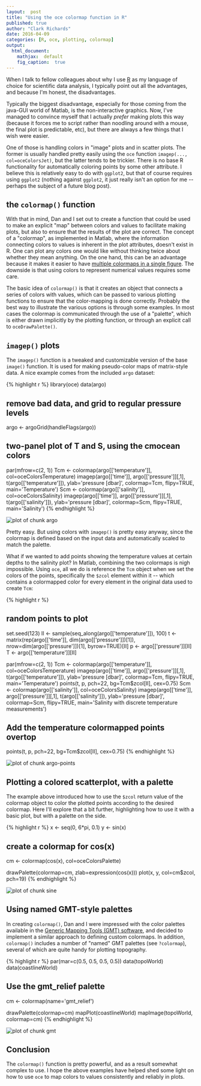 ```yaml
---
layout:  post
title: "Using the oce colormap function in R"
published: true
author: "Clark Richards"
date: 2016-04-09
categories: [R, oce, plotting, colormap]
output:
  html_document:
    mathjax:  default
    fig_caption:  true
---
```


When I talk to fellow colleagues about why I use [R](www.r-project.org) as my language of choice for scientific data analysis, I typically point out all the advantages, and because I'm honest, the disadvantages.

Typically the biggest disadvantage, especially for those coming from the java-GUI world of Matlab, is the non-interactive graphics. Now, I've managed to convince myself that I actually *prefer* making plots this way (because it forces me to script rather than noodling around with a mouse, the final plot is predictable, etc), but there are always a few things that I wish were easier.

One of those is handling colors in "image" plots and in scatter plots. The former is usually handled pretty easily using the `oce` function `imagep(..., col=oceColorsJet)`, but the latter tends to be trickier. There is no base R functionality for automatically coloring points by some other attribute. I believe this is relatively easy to do with `ggplot2`, but that of course requires using `ggplot2` (nothing against `ggplot2`, it just really isn't an option for me -- perhaps the subject of a future blog post).

## the `colormap()` function

With that in mind, Dan and I set out to create a function that could be used to make an explicit "map" between colors and values to facilitate making plots, but also to ensure that the results of the plot are correct. The concept of a "colormap", as implemented in Matlab, where the information connecting colors to values is inherent in the plot attributes, doesn't exist in R. One can plot any colors one would like without thinking twice about whether they mean anything. On the one hand, this can be an advantage because it makes it easier to have [multiple colormaps in a single figure](http://www.mathworks.com/matlabcentral/answers/101346-how-do-i-use-multiple-colormaps-in-a-single-figure). The downside is that using colors to represent numerical values requires some care.

The basic idea of `colormap()` is that it creates an object that connects a series of colors with values, which can be passed to various plotting functions to ensure that the color-mapping is done correctly. Probably the best way to illustrate the various options is through some examples. In most cases the colormap is communicated through the use of a "palette", which is either drawn implicitly by the plotting function, or through an explicit call to `oceDrawPalette()`.

## `imagep()` plots

The `imagep()` function is a tweaked and customizable version of the base `image()` function. It is used for making pseudo-color maps of matrix-style data. A nice example comes from the included `argo` dataset:




{% highlight r %}
library(oce)
data(argo)

## remove bad data, and grid to regular pressure levels
argo <- argoGrid(handleFlags(argo))

## two-panel plot of T and S, using the cmocean colors
par(mfrow=c(2, 1))
Tcm <- colormap(argo[['temperature']], col=oceColorsTemperature)
imagep(argo[['time']], argo[['pressure']][,1], t(argo[['temperature']]),
       ylab='pressure [dbar]',
       colormap=Tcm, flipy=TRUE, main='Temperature')
Scm <- colormap(argo[['salinity']], col=oceColorsSalinity)
imagep(argo[['time']], argo[['pressure']][,1], t(argo[['salinity']]),
       ylab='pressure [dbar]',
       colormap=Scm, flipy=TRUE, main='Salinity')
{% endhighlight %}

![plot of chunk argo](/figure/source/2016-04-09-using-the-oce-colormap-function/argo-1.png)

Pretty easy. But using colors with `imagep()` is pretty easy anyway, since the colormap is defined based on the input data and automatically scaled to match the palette.

What if we wanted to add points showing the temperature values at certain depths to the salinity plot? In Matlab, combining the two colormaps is nigh impossible. Using `oce`, all we do is reference the `Tcm` object when we set the colors of the points, specifically the `$zcol` element within it -- which contains a colormapped color for every element in the original data used to create `Tcm`:


{% highlight r %}
## random points to plot
set.seed(123)
II <- sample(seq_along(argo[['temperature']]), 100)
t <- matrix(rep(argo[['time']], dim(argo[['pressure']])[1]),
            nrow=dim(argo[['pressure']])[1], byrow=TRUE)[II]
p <- argo[['pressure']][II]
T <- argo[['temperature']][II]

par(mfrow=c(2, 1))
Tcm <- colormap(argo[['temperature']], col=oceColorsTemperature)
imagep(argo[['time']], argo[['pressure']][,1], t(argo[['temperature']]),
       ylab='pressure [dbar]',
       colormap=Tcm, flipy=TRUE, main='Temperature')
points(t, p, pch=22, bg=Tcm$zcol[II], cex=0.75)
Scm <- colormap(argo[['salinity']], col=oceColorsSalinity)
imagep(argo[['time']], argo[['pressure']][,1], t(argo[['salinity']]),
       ylab='pressure [dbar]',
       colormap=Scm, flipy=TRUE, main='Salinity with discrete temperature measurements')

## Add the temperature colormapped points overtop
points(t, p, pch=22, bg=Tcm$zcol[II], cex=0.75)
{% endhighlight %}

![plot of chunk argo-points](/figure/source/2016-04-09-using-the-oce-colormap-function/argo-points-1.png)

## Plotting a colored scatterplot, with a palette

The example above introduced how to use the `$zcol` return value of the colormap object to color the plotted points according to the desired colormap. Here I'll explore that a bit further, highlighting how to use it with a basic plot, but with a palette on the side.


{% highlight r %}
x <- seq(0, 6*pi, 0.1)
y <- sin(x)

## create a colormap for cos(x)
cm <- colormap(cos(x), col=oceColorsPalette)

drawPalette(colormap=cm, zlab=expression(cos(x)))
plot(x, y, col=cm$zcol, pch=19)
{% endhighlight %}

![plot of chunk sine](/figure/source/2016-04-09-using-the-oce-colormap-function/sine-1.png)

## Using named GMT-style palettes

In creating `colormap()`, Dan and I were impressed with the color palettes available in the [Generic Mapping Tools (GMT) software](http://gmt.soest.hawaii.edu/), and decided to implement a similar approach to defining custom colormaps. In addition, `colormap()` includes a number of "named" GMT palettes (see `?colormap`), several of which are quite handy for plotting topography.


{% highlight r %}
par(mar=c(0.5, 0.5, 0.5, 0.5))
data(topoWorld)
data(coastlineWorld)

## Use the gmt_relief palette
cm <- colormap(name='gmt_relief')

drawPalette(colormap=cm)
mapPlot(coastlineWorld)
mapImage(topoWorld, colormap=cm)
{% endhighlight %}

![plot of chunk gmt](/figure/source/2016-04-09-using-the-oce-colormap-function/gmt-1.png)

## Conclusion

The `colormap()` function is pretty powerful, and as a result somewhat complex to use. I hope the above examples have helped shed some light on how to use `oce` to map colors to values consistently and reliably in plots.
